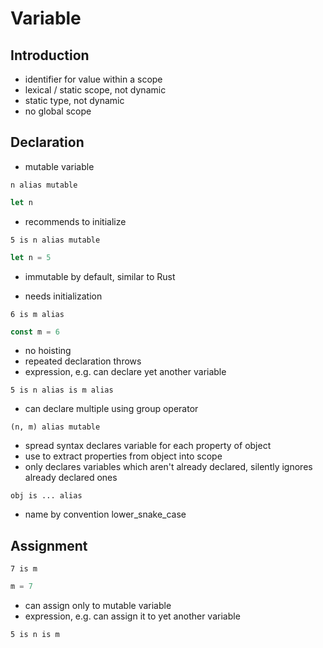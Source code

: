 # Variable



## Introduction

- identifier for value within a scope
- lexical / static scope, not dynamic
- static type, not dynamic
- no global scope



## Declaration

- mutable variable

```
n alias mutable
```

```js
let n
```

- recommends to initialize

```
5 is n alias mutable
```

```js
let n = 5
```

- immutable by default, similar to Rust
<!-- todo: should distinguish assignment of same identifier and changing the underlying value, e.g. object property? -->
- needs initialization

```
6 is m alias
```

```js
const m = 6
```

- no hoisting
- repeated declaration throws
- expression, e.g. can declare yet another variable

```
5 is n alias is m alias
```

- can declare multiple using group operator

```
(n, m) alias mutable
```

- spread syntax declares variable for each property of object
- use to extract properties from object into scope
- only declares variables which aren't already declared, silently ignores already declared ones
<!-- 
or allow overshadowing using own declaration instead? would be repeated declaration?
 -->

```
obj is ... alias
```

- name by convention lower_snake_case



## Assignment

```
7 is m
```

```js
m = 7
```

- can assign only to mutable variable
- expression, e.g. can assign it to yet another variable

```
5 is n is m
```